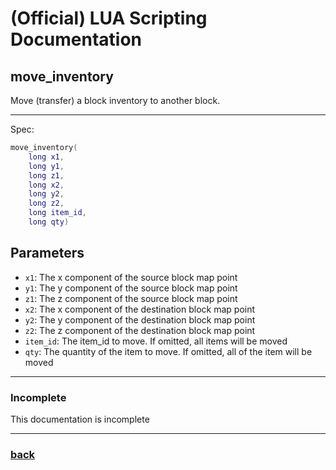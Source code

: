 
# (Official) LUA Scripting Documentation

## move_inventory

Move (transfer) a block inventory to another block.

___

Spec:

```lua
move_inventory(
	long x1,
	long y1,
	long z1,
	long x2,
	long y2,
	long z2,
	long item_id,
	long qty)
```

## Parameters

- `x1`: The x component of the source block map point
- `y1`: The y component of the source block map point
- `z1`: The z component of the source block map point
- `x2`: The x component of the destination block map point
- `y2`: The y component of the destination block map point
- `z2`: The z component of the destination block map point
- `item_id`: The item_id to move. If omitted, all items will be moved
- `qty`: The quantity of the item to move. If omitted, all of the item will be moved

___

### Incomplete

This documentation is incomplete

___

### [back](../inventory)
